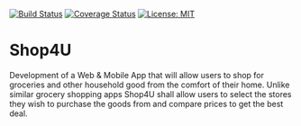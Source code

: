 [![Build Status](https://travis-ci.org/kechyy/Shop4U.svg?branch=staging)](https://travis-ci.org/kechyy/Shop4U) [![Coverage Status](https://coveralls.io/repos/github/kechyy/Shop4U/badge.svg?branch=staging)](https://coveralls.io/github/kechyy/Shop4U?branch=staging) [![License: MIT](https://img.shields.io/badge/License-MIT-green.svg)](https://opensource.org/licenses/MIT)

# Shop4U
Development of a Web &amp; Mobile App that will allow users to shop for groceries and other household good from the comfort of their home. Unlike similar grocery shopping apps Shop4U shall allow users to select the stores they wish to purchase the goods from and compare prices to get the best deal. 